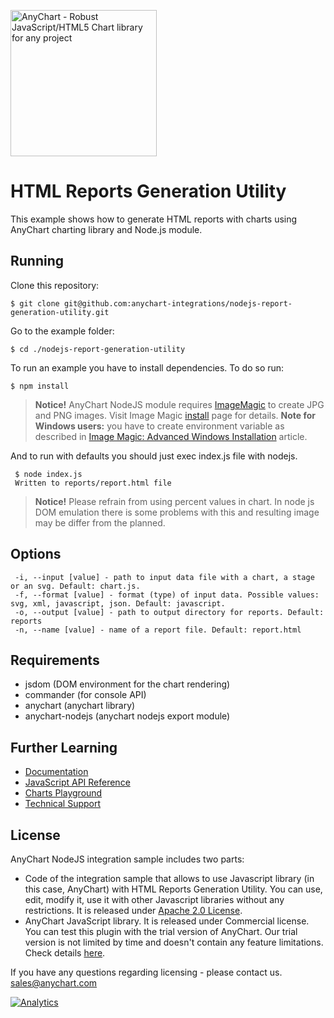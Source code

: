 [<img src="https://cdn.anychart.com/images/logo-transparent-segoe.png?2" width="234px" alt="AnyChart - Robust JavaScript/HTML5 Chart library for any project">](https://anychart.com)
# HTML Reports Generation Utility
This example shows how to generate HTML reports with charts using AnyChart charting library and Node.js module.

## Running
Clone this repository:
```
$ git clone git@github.com:anychart-integrations/nodejs-report-generation-utility.git
```
Go to the example folder:
```
$ cd ./nodejs-report-generation-utility
```
To run an example you have to install dependencies. To do so run:
```
$ npm install
```
> **Notice!**
> AnyChart NodeJS module requires [ImageMagic](https://www.imagemagick.org) to create JPG and PNG images.
Visit Image Magic [install](https://www.imagemagick.org/script/index.php) page for details.
**Note for Windows users:** you have to create environment variable as described in [Image Magic: Advanced Windows Installation](https://www.imagemagick.org/script/advanced-windows-installation.php) article.

And to run with defaults you should just exec index.js file with nodejs. 
```
 $ node index.js 
 Written to reports/report.html file
```
> **Notice!**
> Please refrain from using percent values in chart. In node js DOM emulation there is some problems with this and resulting image may be differ from the planned.

## Options
```
 -i, --input [value] - path to input data file with a chart, a stage or an svg. Default: chart.js.
 -f, --format [value] - format (type) of input data. Possible values: svg, xml, javascript, json. Default: javascript.
 -o, --output [value] - path to output directory for reports. Default: reports
 -n, --name [value] - name of a report file. Default: report.html
```

## Requirements
* jsdom (DOM environment for the chart rendering)
* commander (for console API)
* anychart (anychart library)
* anychart-nodejs (anychart nodejs export module)

## Further Learning
* [Documentation](https://docs.anychart.com)
* [JavaScript API Reference](https://api.anychart.com)
* [Charts Playground](https://playground.anychart.com)
* [Technical Support](https://anychart.com/support)

## License
AnyChart NodeJS integration sample includes two parts:
- Code of the integration sample that allows to use Javascript library (in this case, AnyChart) with HTML Reports Generation Utility. You can use, edit, modify it, use it with other Javascript libraries without any restrictions. It is released under [Apache 2.0 License](https://github.com/anychart-integrations/nodejs-report-generation-utility/blob/master/LICENSE).
- AnyChart JavaScript library. It is released under Commercial license. You can test this plugin with the trial version of AnyChart. Our trial version is not limited by time and doesn't contain any feature limitations. Check details [here](https://www.anychart.com/buy/).

If you have any questions regarding licensing - please contact us. <sales@anychart.com>

[![Analytics](https://ga-beacon.appspot.com/UA-228820-4/Integrations/nodejs-report-generation-utility?pixel&useReferer)](https://github.com/igrigorik/ga-beacon)

